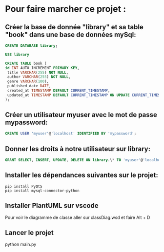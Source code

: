 # Pour faire marcher ce projet :

## Créer la base de donnée "library" et sa table "book" dans une base de données mySql:

```SQL
CREATE DATABASE library;

USE library

CREATE TABLE book (
id INT AUTO_INCREMENT PRIMARY KEY,  
 title VARCHAR(255) NOT NULL,  
 author VARCHAR(255) NOT NULL,  
 genre VARCHAR(100),  
 published_date DATE,  
 created_at TIMESTAMP DEFAULT CURRENT_TIMESTAMP,  
 updated_at TIMESTAMP DEFAULT CURRENT_TIMESTAMP ON UPDATE CURRENT_TIMESTAMP
);
```

## Créer un utilisateur myuser avec le mot de passe mypassword:

```SQL
CREATE USER 'myuser'@'localhost' IDENTIFIED BY 'mypassword';
```

## Donner les droits à notre utilisateur sur library:

```SQL
GRANT SELECT, INSERT, UPDATE, DELETE ON library.\* TO 'myuser'@'localhost';
```

## Installer les dépendances suivantes sur le projet:

    pip install PyQt5
    pip install mysql-connector-python

## Installer PlantUML sur vscode

Pour voir le diagramme de classe aller sur classDiag.wsd et faire Alt + D

## Lancer le projet

python main.py
